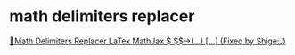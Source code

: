 # math delimiters replacer

[🧮Math Delimiters Replacer LaTex MathJax $ $$->\(...\) \[...\] (Fixed by Shigeඞ)](https://ankiweb.net/shared/info/401047458)